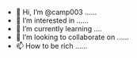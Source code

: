 - 👋 Hi, I’m @camp003 ......
- 👀 I’m interested in ......
- 🌱 I’m currently learning ....
- 💞️ I’m looking to collaborate on ......
- 📫 How to be rich ......

<!---
camp003/camp003 is a ✨ special ✨ repository because its `README.md` (this file) appears on your GitHub profile.
You can click the Preview link to take a look at your changes.
--->
